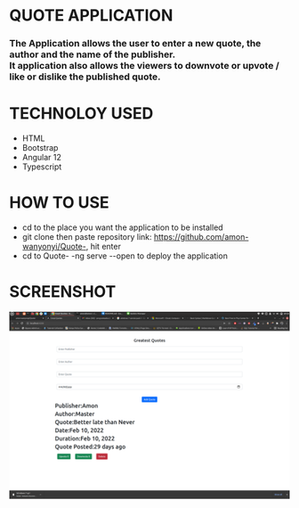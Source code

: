 # QUOTE APPLICATION
### The Application allows the user to enter a new quote, the author and the name of the publisher. <br> It application also allows the viewers to downvote or upvote / like or dislike the published quote.
# TECHNOLOY USED
+ HTML
+ Bootstrap
+ Angular 12
+ Typescript
# HOW TO USE
- cd to the place you want the application to be installed
- git clone then paste repository link: https://github.com/amon-wanyonyi/Quote-, hit enter
- cd to Quote-
-ng serve --open to deploy the application
# SCREENSHOT
![Screenshot](/assets/Quote.png)